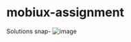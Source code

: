 # mobiux-assignment



Solutions snap- 
![image](https://github.com/user-attachments/assets/122eeb49-d236-4e68-9eaa-c71920604701)

